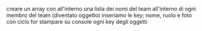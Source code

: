 creare un array con all'interno una lista dei nomi del team 
all'interno di ogni membro del team (diventato oggetto) inseriamo le key; nome, ruolo e foto
con ciclo for stampare su console ogni key degli oggetti